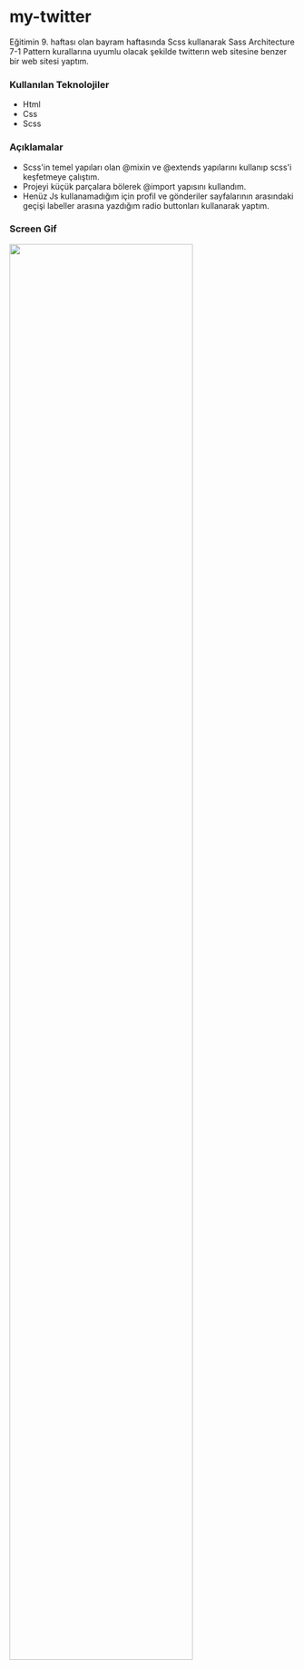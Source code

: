 # my-twitter
Eğitimin 9. haftası olan bayram haftasında Scss kullanarak Sass Architecture 7-1 Pattern kurallarına uyumlu olacak şekilde twitterın web sitesine benzer bir web sitesi yaptım.

### Kullanılan Teknolojiler
* Html 
* Css
* Scss

### Açıklamalar

* Scss'in temel yapıları olan @mixin ve @extends yapılarını kullanıp scss'i keşfetmeye çalıştım.
* Projeyi küçük parçalara bölerek @import yapısını kullandım.
* Henüz Js kullanamadığım için profil ve gönderiler sayfalarının arasındaki geçişi labeller arasına yazdığım radio buttonları kullanarak yaptım.




### Screen Gif
<img width=80% src="images/screen.gif">